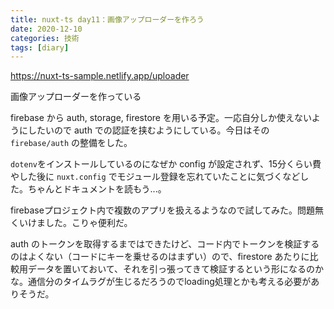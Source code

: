 ```yaml
---
title: nuxt-ts day11：画像アップローダーを作ろう
date: 2020-12-10
categories: 技術
tags: [diary]
---
```


https://nuxt-ts-sample.netlify.app/uploader

画像アップローダーを作っている


firebase から auth, storage, firestore を用いる予定。一応自分しか使えないようにしたいので auth での認証を挟むようにしている。今日はその `firebase/auth` の整備をした。

`dotenv`をインストールしているのになぜか config が設定されず、15分くらい費やした後に `nuxt.config` でモジュール登録を忘れていたことに気づくなどした。ちゃんとドキュメントを読もう...。

firebaseプロジェクト内で複数のアプリを扱えるようなので試してみた。問題無くいけました。こりゃ便利だ。

auth のトークンを取得するまではできたけど、コード内でトークンを検証するのはよくない（コードにキーを乗せるのはまずい）ので、firestore あたりに比較用データを置いておいて、それを引っ張ってきて検証するという形になるのかな。通信分のタイムラグが生じるだろうのでloading処理とかも考える必要がありそうだ。
